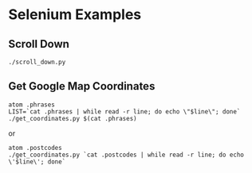 # Selenium Examples

## Scroll Down

```
./scroll_down.py
```

## Get Google Map Coordinates

```
atom .phrases
LIST=`cat .phrases | while read -r line; do echo \"$line\"; done`
./get_coordinates.py $(cat .phrases)
```

or

```
atom .postcodes
./get_coordinates.py `cat .postcodes | while read -r line; do echo \'$line\'; done`
```
